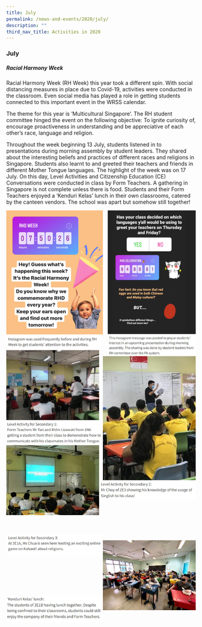 ```yaml
---
title: July
permalink: /news-and-events/2020/july/
description: ""
third_nav_title: Activities in 2020
---
```

### **July**
##### **Racial Harmony Week**

Racial Harmony Week (RH Week) this year took a different spin. With social distancing measures in place due to Covid-19, activities were conducted in the classroom. Even social media has played a role in getting students connected to this important event in the WRSS calendar.

The theme for this year is ‘Multicultural Singapore’. The RH student committee hinged the event on the following objective: To ignite curiosity of, encourage proactiveness in understanding and be appreciative of each other’s race, language and religion.

Throughout the week beginning 13 July, students listened in to presentations during morning assembly by student leaders. They shared about the interesting beliefs and practices of different races and religions in Singapore. Students also learnt to and greeted their teachers and friends in different Mother Tongue languages. The highlight of the week was on 17 July. On this day, Level Activities and Citizenship Education (CE) Conversations were conducted in class by Form Teachers. A gathering in Singapore is not complete unless there is food. Students and their Form Teachers enjoyed a ‘Kenduri Kelas’ lunch in their own classrooms, catered by the canteen vendors. The school was apart but somehow still together!

<img src="/images/2020%20july%201.jpg"
     style="width:51%" align=left>
<img src="/images/2020%20july%202.jpg"
     style="width:46.5%" align=right>
		 
<img src="/images/2020%20july%20caption%201%20new.jpg"
     style="width:51%" align=left>
<img src="/images/2020%20july%20caption%202.jpg"
     style="width:46.5%" align=right>		 

<img src="/images/2020%20july%203.jpg"
     style="width:49%" align=left>
<img src="/images/2020%20july%205.jpg"
     style="width:49%" align=right>
<img src="/images/2020%20july%20caption%203.jpg"
     style="width:51%" align=left>		 
<img src="/images/2020%20july%204.jpg"
     style="width:49%" align=left>
<img src="/images/2020%20july%20caption%205.jpg"
     style="width:51%" align=right>

<br><br><br><br><br><br>
<br><br><br><br><br><br>
<br><br><br><br><br><br>
<br><br><br><br><br><br>
<br><br><br><br><br><br>
<br><br><br><br><br><br>
<br><br><br><br><br><br>
<br><br><br><br><br><br>

<img src="/images/2020%20july%20caption%204.jpg"
     style="width:51%" align=left>		 
<img src="/images/2020%20july%206.jpg"
     style="width:49%" align=right>		 
		 
<br><br><br><br>
<br><br><br>

<img src="/images/2020%20july%20caption%206.jpg"
     style="width:51%" align=right>